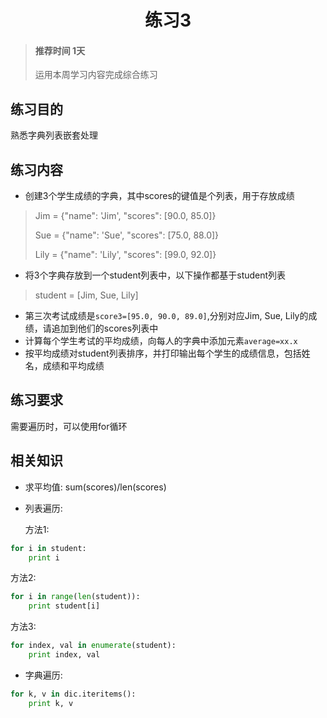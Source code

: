 # <center>练习3</center>

<!-- toc -->

> #### 推荐时间 1天
>
> 运用本周学习内容完成综合练习

## 练习目的

熟悉字典列表嵌套处理

## 练习内容

* 创建3个学生成绩的字典，其中scores的键值是个列表，用于存放成绩

> Jim = {"name": 'Jim', "scores": [90.0, 85.0]}
>
> Sue = {"name": 'Sue', "scores": [75.0, 88.0]}
>
> Lily = {"name": 'Lily', "scores": [99.0, 92.0]}

* 将3个字典存放到一个student列表中，以下操作都基于student列表

> student = [Jim, Sue, Lily]

* 第三次考试成绩是`score3=[95.0, 90.0, 89.0]`,分别对应Jim, Sue, Lily的成绩，请追加到他们的scores列表中
* 计算每个学生考试的平均成绩，向每人的字典中添加元素`average=xx.x`
* 按平均成绩对student列表排序，并打印输出每个学生的成绩信息，包括姓名，成绩和平均成绩


## 练习要求

需要遍历时，可以使用for循环

## 相关知识

* 求平均值: sum(scores)/len(scores)

* 列表遍历:
      
    方法1:

``` python
for i in student:
    print i
```

方法2:

``` python
for i in range(len(student)):
    print student[i]
```
    
方法3:

``` python
for index, val in enumerate(student):
    print index, val
```

* 字典遍历:
  
``` python
for k, v in dic.iteritems():
    print k, v
```
